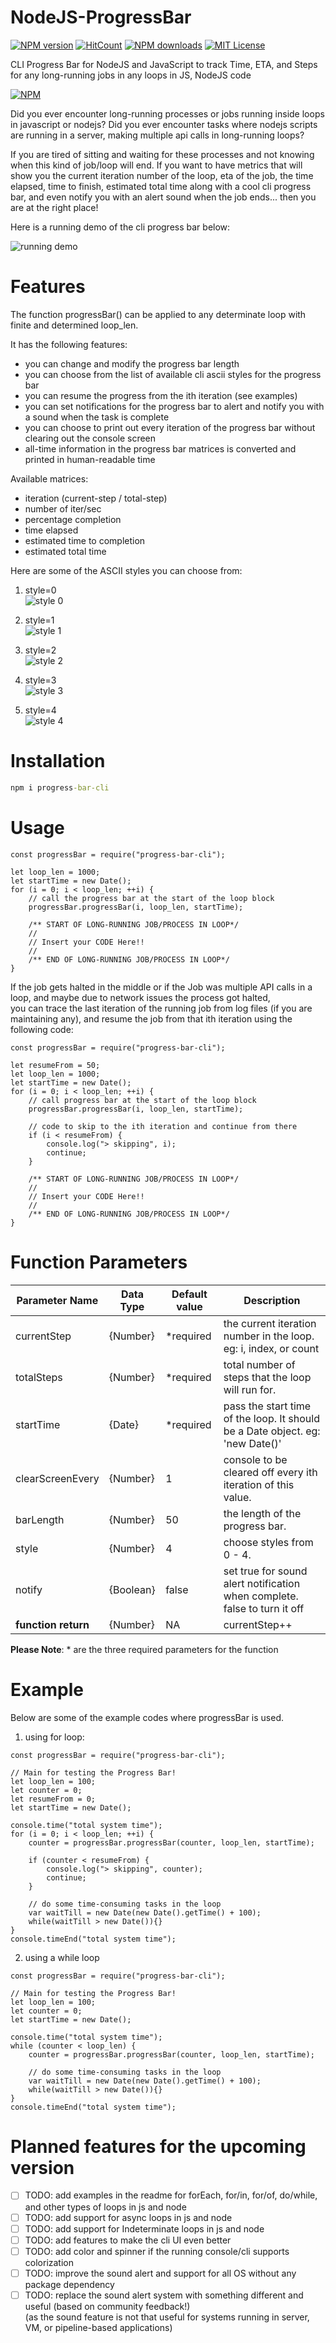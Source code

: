 # NodeJS-ProgressBar
[![NPM version](https://img.shields.io/npm/v/progress-bar-cli)](https://www.npmjs.com/package/progress-bar-cli)
[![HitCount](https://hits.dwyl.com/mratanusarkar/NodeJS-ProgressBar.svg?style=flat)](http://hits.dwyl.com/mratanusarkar/NodeJS-ProgressBar)
[![NPM downloads](https://img.shields.io/npm/dt/progress-bar-cli)](https://npmcharts.com/compare/progress-bar-cli?minimal=true)
[![MIT License](https://img.shields.io/npm/l/progress-bar-cli)](LICENSE)

CLI Progress Bar for NodeJS and JavaScript to track Time, ETA, and Steps for any long-running jobs in any loops in JS, NodeJS code

[![NPM](https://nodei.co/npm/progress-bar-cli.png?mini=true)](https://nodei.co/npm/progress-bar-cli/)

Did you ever encounter long-running processes or jobs running inside loops in javascript or nodejs? Did you ever encounter tasks where nodejs scripts are running in a server, making multiple api calls in long-running loops?

If you are tired of sitting and waiting for these processes and not knowing when this kind of job/loop will end. If you want to have metrics that will show you the current iteration number of the loop, eta of the job, the time elapsed, time to finish, estimated total time along with a cool cli progress bar, and even notify you with an alert sound when the job ends... then you are at the right place!

Here is a running demo of the cli progress bar below: <br>

![running demo](./assets/style04-running-demo.gif)


# Features
The function progressBar() can be applied to any determinate loop with finite and determined loop_len. <br>

It has the following features:
- you can change and modify the progress bar length
- you can choose from the list of available cli ascii styles for the progress bar
- you can resume the progress from the ith iteration (see examples)
- you can set notifications for the progress bar to alert and notify you with a sound when the task is complete
- you can choose to print out every iteration of the progress bar without clearing out the console screen
- all-time information in the progress bar matrices is converted and printed in human-readable time

Available matrices:
  - iteration (current-step / total-step)
  - number of iter/sec
  - percentage completion
  - time elapsed
  - estimated time to completion
  - estimated total time


Here are some of the ASCII styles you can choose from:

1. style=0<br>
![style 0](./assets/style00.png)

2. style=1<br>
![style 1](./assets/style01.png)

3. style=2<br>
![style 2](./assets/style02.png)

4. style=3<br>
![style 3](./assets/style03.png)

5. style=4<br>
![style 4](./assets/style04.png)


# Installation
```cmd
npm i progress-bar-cli
```


# Usage
```node
const progressBar = require("progress-bar-cli");

let loop_len = 1000;
let startTime = new Date();
for (i = 0; i < loop_len; ++i) {
    // call the progress bar at the start of the loop block
    progressBar.progressBar(i, loop_len, startTime);
    
    /** START OF LONG-RUNNING JOB/PROCESS IN LOOP*/
    //
    // Insert your CODE Here!!
    //
    /** END OF LONG-RUNNING JOB/PROCESS IN LOOP*/
}
```


If the job gets halted in the middle or if the Job was multiple API calls in a loop, and maybe due to network issues the process got halted, <br>
you can trace the last iteration of the running job from log files (if you are maintaining any), and resume the job from that ith iteration using the following code:

```node
const progressBar = require("progress-bar-cli");

let resumeFrom = 50;
let loop_len = 1000;
let startTime = new Date();
for (i = 0; i < loop_len; ++i) {
    // call progress bar at the start of the loop block
    progressBar.progressBar(i, loop_len, startTime);
    
    // code to skip to the ith iteration and continue from there
    if (i < resumeFrom) {
        console.log("> skipping", i);
        continue;
    }
    
    /** START OF LONG-RUNNING JOB/PROCESS IN LOOP*/
    //
    // Insert your CODE Here!!
    //
    /** END OF LONG-RUNNING JOB/PROCESS IN LOOP*/
}
```


# Function Parameters
Parameter Name | Data Type | Default value | Description
---------------|-----------|---------------|-------------
currentStep | {Number} | *required | the current iteration number in the loop. eg: i, index, or count
totalSteps | {Number} | *required | total number of steps that the loop will run for.
startTime | {Date} | *required | pass the start time of the loop. It should be a Date object. eg: 'new Date()'
clearScreenEvery | {Number} | 1 | console to be cleared off every ith iteration of this value.
barLength | {Number} | 50 | the length of the progress bar.
style | {Number} | 4 | choose styles from 0 - 4.
notify | {Boolean} | false | set true for sound alert notification when complete. false to turn it off
**function return** | {Number} | NA | currentStep++

**Please Note**: * are the three required parameters for the function


# Example
Below are some of the example codes where progressBar is used.

1. using for loop:
```node
const progressBar = require("progress-bar-cli");

// Main for testing the Progress Bar!
let loop_len = 100;
let counter = 0;
let resumeFrom = 0;
let startTime = new Date();

console.time("total system time");
for (i = 0; i < loop_len; ++i) {
    counter = progressBar.progressBar(counter, loop_len, startTime);

    if (counter < resumeFrom) {
        console.log("> skipping", counter);
        continue;
    }

    // do some time-consuming tasks in the loop
    var waitTill = new Date(new Date().getTime() + 100);
    while(waitTill > new Date()){}
}
console.timeEnd("total system time");

```

2. using a while loop
```node
const progressBar = require("progress-bar-cli");

// Main for testing the Progress Bar!
let loop_len = 100;
let counter = 0;
let startTime = new Date();

console.time("total system time");
while (counter < loop_len) {
    counter = progressBar.progressBar(counter, loop_len, startTime);

    // do some time-consuming tasks in the loop
    var waitTill = new Date(new Date().getTime() + 100);
    while(waitTill > new Date()){}
}
console.timeEnd("total system time");

```


# Planned features for the upcoming version
- [ ] TODO: add examples in the readme for forEach, for/in, for/of, do/while, and other types of loops in js and node <br>
- [ ] TODO: add support for async loops in js and node <br>
- [ ] TODO: add support for Indeterminate loops in js and node <br>
- [ ] TODO: add features to make the cli UI even better <br>
- [ ] TODO: add color and spinner if the running console/cli supports colorization <br>
- [ ] TODO: improve the sound alert and support for all OS without any package dependency <br>
- [ ] TODO: replace the sound alert system with something different and useful (based on community feedback!) <br>
      (as the sound feature is not that useful for systems running in server, VM, or pipeline-based applications)
